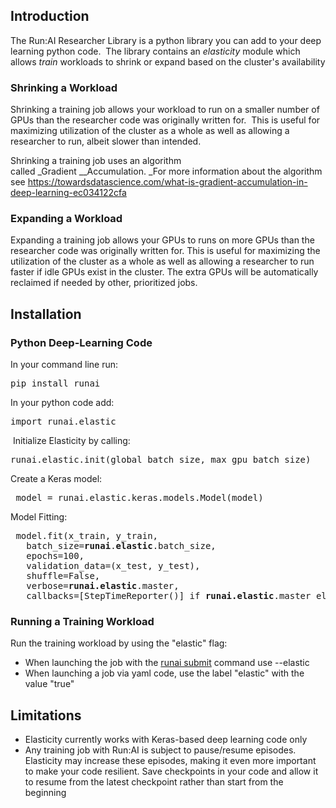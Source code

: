 ## Introduction

The Run:AI Researcher Library is a python library you can add to your deep learning python code.&nbsp; The library contains an _elasticity_ module which allows _train_ workloads to shrink or expand based on the cluster's availability

### Shrinking a Workload

Shrinking a training job allows your workload to run on a smaller number of GPUs than the researcher code was originally written for.&nbsp; This is useful for maximizing utilization of the cluster as a whole as well as allowing a researcher to run, albeit slower than intended.&nbsp;

Shrinking a training job uses an algorithm called&nbsp;_Gradient&nbsp;__Accumulation.&nbsp;_For more information about the algorithm see&nbsp;<https://towardsdatascience.com/what-is-gradient-accumulation-in-deep-learning-ec034122cfa>

### Expanding a Workload

Expanding a training job allows your GPUs to runs on more GPUs than the researcher code was originally written for.&nbsp;This is useful for maximizing the utilization of the cluster as a whole as well as allowing a researcher to run faster if idle GPUs exist in the cluster. The extra GPUs will be automatically reclaimed if needed by other, prioritized jobs.&nbsp;

## Installation&nbsp;

### Python Deep-Learning Code

In your command line run:

<pre>pip install runai</pre>

In your python code add:

<pre>import runai.elastic</pre>

&nbsp;Initialize Elasticity by calling:

<pre><span>runai.elastic.init(global_batch_size, max_gpu_batch_size)<br/></span></pre>

<div><span>Create a Keras model:<br/></span></div>

<pre><span> model = runai.elastic.keras.models.Model(model)<br/></span></pre>

<div>Model Fitting:</div>

<pre> model.fit(x_train, y_train,<br/>   batch_size=<strong>runai</strong>.<strong>elastic</strong>.batch_size,<br/>   epochs=100,<br/>   validation_data=(x_test, y_test),<br/>   shuffle=False,<br/>   verbose=<strong>runai.elastic</strong>.master,<br/>   callbacks=[StepTimeReporter()] if <strong>runai.elastic</strong>.master else [])</pre>

<div><span></span></div>

### Running a Training Workload

<div>Run the training workload by using the "elastic" flag:</div>

*   When launching the job with the <a href="https://support.run.ai/hc/en-us/articles/360011436120-runai-submit" target="_self">runai submit</a> command use --elastic
*   When launching a job via yaml code, use the label "elastic" with the value "true"

<div></div>

## Limitations

*   Elasticity currently works with Keras-based deep learning code only
*   Any training job with Run:AI is subject to pause/resume episodes. Elasticity may increase these episodes, making it even more important to make your code resilient. Save checkpoints in your code and allow it to resume from the latest checkpoint rather than start from the beginning&nbsp;

<div></div>

<div><span></span></div>